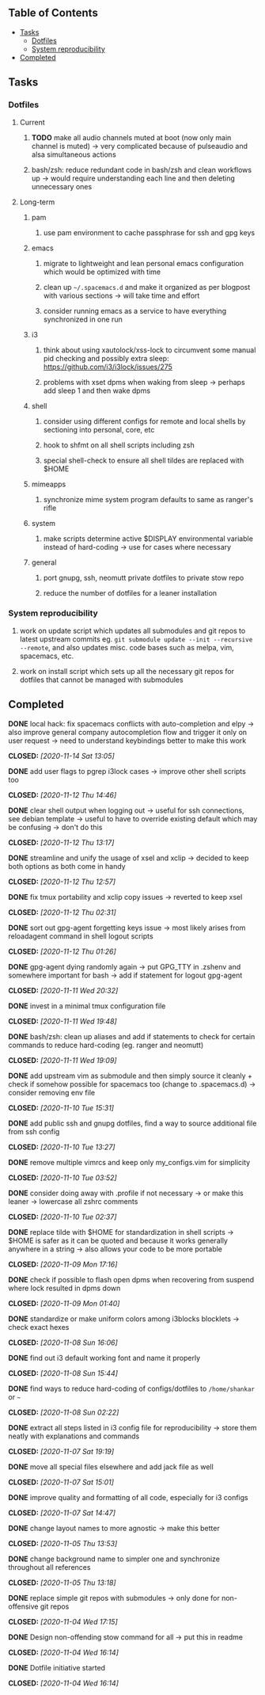 ## Table of Contents
-   [Tasks](#tasks)
    -   [Dotfiles](#dotfiles)
    -   [System reproducibility](#system-reproducibility)
-   [Completed](#completed)

Tasks
-----

### Dotfiles

1.  Current

    1.  **TODO** make all audio channels muted at boot (now
        only main channel is muted) -\> very complicated because of
        pulseaudio and alsa simultaneous actions

    2.  bash/zsh: reduce redundant code in bash/zsh and clean workflows
        up -\> would require understanding each line and then deleting
        unnecessary ones

2.  Long-term

    1.  pam

        1.  use pam environment to cache passphrase for ssh and gpg keys

    2.  emacs

        1.  migrate to lightweight and lean personal emacs configuration
            which would be optimized with time

        2.  clean up `~/.spacemacs.d` and make it organized as per
            blogpost with various sections -\> will take time and effort

        3.  consider running emacs as a service to have everything
            synchronized in one run

    3.  i3

        1.  think about using xautolock/xss-lock to circumvent some
            manual pid checking and possibly extra sleep:
            <https://github.com/i3/i3lock/issues/275>

        2.  problems with xset dpms when waking from sleep -\> perhaps
            add sleep 1 and then wake dpms

    4.  shell

        1.  consider using different configs for remote and local shells
            by sectioning into personal, core, etc

        2.  hook to shfmt on all shell scripts including zsh

        3.  special shell-check to ensure all shell tildes are replaced
            with \$HOME

    5.  mimeapps

        1.  synchronize mime system program defaults to same as
            ranger\'s rifle

    6.  system

        1.  make scripts determine active \$DISPLAY environmental
            variable instead of hard-coding -\> use for cases where
            necessary

    7.  general

        1.  port gnupg, ssh, neomutt private dotfiles to private stow
            repo

        2.  reduce the number of dotfiles for a leaner installation

### System reproducibility

1.  work on update script which updates all submodules and git repos to
    latest upstream commits eg.
    `git submodule update --init --recursive --remote`, and also updates
    misc. code bases such as melpa, vim, spacemacs, etc.

2.  work on install script which sets up all the necessary git repos for
    dotfiles that cannot be managed with submodules

Completed
---------

**DONE** local hack: fix spacemacs conflicts with
auto-completion and elpy -\> also improve general company autocompletion
flow and trigger it only on user request -\> need to understand
keybindings better to make this work

**CLOSED:** *\[2020-11-14 Sat 13:05\]*

**DONE** add user flags to pgrep i3lock cases -\> improve
other shell scripts too

**CLOSED:** *\[2020-11-12 Thu 14:46\]*

**DONE** clear shell output when logging out -\> useful for
ssh connections, see debian template -\> useful to have to override
existing default which may be confusing -\> don\'t do this

**CLOSED:** *\[2020-11-12 Thu 13:17\]*

**DONE** streamline and unify the usage of xsel and xclip -\>
decided to keep both options as both come in handy

**CLOSED:** *\[2020-11-12 Thu 12:57\]*

**DONE** fix tmux portability and xclip copy issues -\>
reverted to keep xsel

**CLOSED:** *\[2020-11-12 Thu 02:31\]*

**DONE** sort out gpg-agent forgetting keys issue -\> most
likely arises from reloadagent command in shell logout scripts

**CLOSED:** *\[2020-11-12 Thu 01:26\]*

**DONE** gpg-agent dying randomly again -\> put GPG_TTY in
.zshenv and somewhere important for bash -\> add if statement for logout
gpg-agent

**CLOSED:** *\[2020-11-11 Wed 20:32\]*

**DONE** invest in a minimal tmux configuration file

**CLOSED:** *\[2020-11-11 Wed 19:48\]*

**DONE** bash/zsh: clean up aliases and add if statements to
check for certain commands to reduce hard-coding (eg. ranger and
neomutt)

**CLOSED:** *\[2020-11-11 Wed 19:09\]*

**DONE** add upstream vim as submodule and then simply source
it cleanly + check if somehow possible for spacemacs too (change to
.spacemacs.d) -\> consider removing env file

**CLOSED:** *\[2020-11-10 Tue 15:31\]*

**DONE** add public ssh and gnupg dotfiles, find a way to
source additional file from ssh config

**CLOSED:** *\[2020-11-10 Tue 13:27\]*

**DONE** remove multiple vimrcs and keep only my_configs.vim
for simplicity

**CLOSED:** *\[2020-11-10 Tue 03:52\]*

**DONE** consider doing away with .profile if not necessary
-\> or make this leaner -\> lowercase all zshrc comments

**CLOSED:** *\[2020-11-10 Tue 02:37\]*

**DONE** replace tilde with \$HOME for standardization in
shell scripts -\> \$HOME is safer as it can be quoted and because it
works generally anywhere in a string -\> also allows your code to be
more portable

**CLOSED:** *\[2020-11-09 Mon 17:16\]*

**DONE** check if possible to flash open dpms when recovering
from suspend where lock resulted in dpms down

**CLOSED:** *\[2020-11-09 Mon 01:40\]*

**DONE** standardize or make uniform colors among i3blocks
blocklets -\> check exact hexes

**CLOSED:** *\[2020-11-08 Sun 16:06\]*

**DONE** find out i3 default working font and name it
properly

**CLOSED:** *\[2020-11-08 Sun 15:44\]*

**DONE** find ways to reduce hard-coding of configs/dotfiles
to `/home/shankar` or `~`

**CLOSED:** *\[2020-11-08 Sun 02:22\]*

**DONE** extract all steps listed in i3 config file for
reproducibility -\> store them neatly with explanations and commands

**CLOSED:** *\[2020-11-07 Sat 19:19\]*

**DONE** move all special files elsewhere and add jack file
as well

**CLOSED:** *\[2020-11-07 Sat 15:01\]*

**DONE** improve quality and formatting of all code,
especially for i3 configs

**CLOSED:** *\[2020-11-07 Sat 14:47\]*

**DONE** change layout names to more agnostic -\> make this
better

**CLOSED:** *\[2020-11-05 Thu 13:53\]*

**DONE** change background name to simpler one and
synchronize throughout all references

**CLOSED:** *\[2020-11-05 Thu 13:18\]*

**DONE** replace simple git repos with submodules -\> only
done for non-offensive git repos

**CLOSED:** *\[2020-11-04 Wed 17:15\]*

**DONE** Design non-offending stow command for all -\> put
this in readme

**CLOSED:** *\[2020-11-04 Wed 16:14\]*

**DONE** Dotfile initiative started

**CLOSED:** *\[2020-11-04 Wed 16:14\]*
